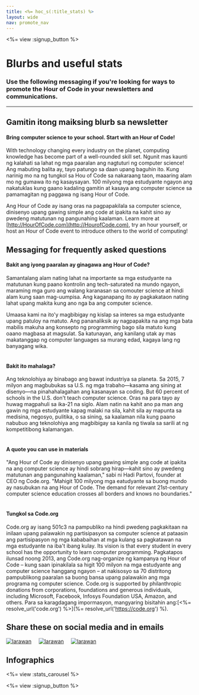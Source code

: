 ```yaml
---
title: <%= hoc_s(:title_stats) %>
layout: wide
nav: promote_nav
---
```



<a id="blurb"></a>

<%= view :signup_button %>

# Blurbs and useful stats

### Use the following messaging if you're looking for ways to promote the Hour of Code in your newsletters and communications.

* * *

## Gamitin itong maiksing blurb sa newsletter

#### Bring computer science to your school. Start with an Hour of Code!

With technology changing every industry on the planet, computing knowledge has become part of a well-rounded skill set. Ngunit mas kaunti ng kalahati sa lahat ng mga paaralan ang nagtuturi ng computer science! Ang mabuting balita ay, tayo patungo sa daan upang baguhin ito. Kung narinig mo na ng tungkol sa Hou of Code sa nakaraang taon, maaaring alam mo ng gumawa ito ng kasaysayan. 100 milyong mga estudyante ngayon ang nakatuklas kung gaano kadaling gamitin at kasaya ang computer science sa pamamagitan ng paggawa ng isang Hour of Code.

Ang Hour of Code ay isang oras na pagpapakilala sa computer science, dinisenyo upang gawing simple ang code at ipakita na kahit sino ay pwedeng matutunan ng pangunahing kaalaman. Learn more at [http://HourOfCode.com](http://HourofCode.com), try an hour yourself, or host an Hour of Code event to introduce others to the world of computing!

## Messaging for frequently asked questions

#### Bakit ang iyong paaralan ay ginagawa ang Hour of Code?

Samantalang alam nating lahat na importante sa mga estudyante na matutunan kung paano kontrolin ang tech-saturated na mundo ngayon, maraming mga guro ang walang karanasan sa comouter science at hindi alam kung saan mag-uumpisa. Ang kaganapang ito ay pagkakataon nating lahat upang makita kung ano nga ba ang computer science.

Umaasa kami na ito'y magbibigay ng kislap sa interes sa mga estudyante upang patuloy na matuto. Ang pananaliksik ay nagpapakita na ang mga bata mabilis makuha ang konsepto ng programming bago sila matuto kung oaano magbasa at magsulat. Sa katunayan, ang kanilang utak ay mas makatanggap ng computer languages sa murang edad, kagaya lang ng banyagang wika. <br /> <br />

#### Bakit ito mahalaga?

Ang teknolohiya ay binabago ang bawat industriya sa planeta. Sa 2015, 7 milyon ang magbubukas sa U.S. ng mga trabaho—kasama ang sining at disenyo—na pinahahalagahan ang kasanayan sa coding. But 60 percent of schools in the U.S. don't teach computer science. Oras na para tayo ay huwag magpahuli sa ika-21 na siglo. Alam natin na kahit ano pa man ang gawin ng mga estudyante kapag malaki na sila, kahit sila ay mapunta sa medisina, negosyo, pulitika, o sa sining, sa kaalaman nila kung paano nabubuo ang teknolohiya ang magbibigay sa kanila ng tiwala sa sarili at ng kompetitibong kalamangan. <br /> <br />

#### A quote you can use in materials

"Ang Hour of Code ay dinisenyo upang gawing simple ang code at ipakita na ang computer science ay hindi sobrang hirap—kahit sino ay pwedeng matutunan ang pangunahing kaalaman," sabi ni Hadi Partovi, founder at CEO ng Code.org. "Mahigit 100 milyong mga eatudyante sa buong mundo ay nasubukan na ang Hour of Code. The demand for relevant 21st-century computer science education crosses all borders and knows no boundaries." <br /> <br />

#### Tungkol sa Code.org

Code.org ay isang 501c3 na pampubliko na hindi pwedeng pagkakitaan na inilaan upang palawakin ng partisipasyon sa computer science at pataasin ang partisipasyon ng mga kababaihan at mga kulang sa pagkatawan na mga estudyante na iba't ibang kulay. Its vision is that every student in every school has the opportunity to learn computer programming. Pagkatapos ilunsad noong 2013, ang Code.org nag-organize ng kampanya ng Hour of Code – kung saan ipinakilala sa higit 100 milyon na mga estudyante ang computer science hanggang ngayon – at nakisosyo sa 70 distritong pampublikong paaralan sa buong bansa upang palawakin ang mga programa ng computer science. Code.org is supported by philanthropic donations from corporations, foundations and generous individuals, including Microsoft, Facebook, Infosys Foundation USA, Amazon, and others. Para sa karagdagang impormasyon, mangyaring bisitahin ang:[<%= resolve_url('code.org') %>](%= resolve_url('https://code.org') %).

## Share these on social media and in emails

[![larawan](/images/social-media//fit-250/social-1.png)](/images/social-media/social-1.png)&nbsp;&nbsp;&nbsp;&nbsp; [![larawan](/images/social-media/fit-250/social-2.png)](/images/social-media/social-2.png)&nbsp;&nbsp;&nbsp;&nbsp; [![larawan](/images/social-media/fit-250/social-3.png)](/images/social-media/social-3.png)&nbsp;&nbsp;&nbsp;&nbsp;

<a id="infographics"></a>

## Infographics

<%= view :stats_carousel %>

<%= view :signup_button %>